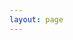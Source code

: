 ```yaml
---
layout: page
---
```


<script setup>
import { VPTeamPage, VPTeamPageTitle, VPTeamMembers } from 'vitepress/theme'

const ORG = {
    org: 'SUES-SEEE',
    orgLink: 'https://seee.sues.edu.cn/',
}
const QQ_SVG = '<svg role="img" viewBox="0 0 24 24" xmlns="http://www.w3.org/2000/svg"><title>QQ</title><path d="M21.395 15.035a40 40 0 0 0-.803-2.264l-1.079-2.695c.001-.032.014-.562.014-.836C19.526 4.632 17.351 0 12 0S4.474 4.632 4.474 9.241c0 .274.013.804.014.836l-1.08 2.695a39 39 0 0 0-.802 2.264c-1.021 3.283-.69 4.643-.438 4.673.54.065 2.103-2.472 2.103-2.472 0 1.469.756 3.387 2.394 4.771-.612.188-1.363.479-1.845.835-.434.32-.379.646-.301.778.343.578 5.883.369 7.482.189 1.6.18 7.14.389 7.483-.189.078-.132.132-.458-.301-.778-.483-.356-1.233-.646-1.846-.836 1.637-1.384 2.393-3.302 2.393-4.771 0 0 1.563 2.537 2.103 2.472.251-.03.581-1.39-.438-4.673"/></svg>'
const CSDN_SVG = '<svg role="img" viewBox="0 0 24 24" xmlns="http://www.w3.org/2000/svg"><title>CSDN</title><path d="M4.693 13.638c-.497.568-1.363.63-1.712.63-.648 0-1.144-.164-1.474-.488-.313-.307-.478-.76-.489-1.346-.025-1.358.744-2.762 2.074-2.762.635 0 1.124.455 1.311.644a.337.337 0 0 0 .282.099.38.38 0 0 0 .241-.159c.068-.087.135-.237.138-.401s-.057-.344-.243-.49a2.642 2.642 0 0 0-1.668-.591c-.819 0-1.627.376-2.218 1.033-.621.691-.953 1.63-.935 2.646.015.815.282 1.5.773 1.982.528.518 1.3.791 2.235.791 1.097 0 1.776-.325 2.154-.597a.584.584 0 0 0 .24-.456.702.702 0 0 0-.208-.497c-.23-.248-.448-.101-.503-.037ZM9.663 11.488a7.471 7.471 0 0 0-.698-.248c-.157-.048-.309-.091-.45-.131-.922-.26-1.027-.5-1.017-.68.022-.363.515-.853 1.352-.792.607.045 1.015.509 1.205.781.149.214.371.135.434.095a.602.602 0 0 0 .309-.514.626.626 0 0 0-.209-.488 2.654 2.654 0 0 0-3.347-.273c-.456.323-.744.772-.77 1.202-.064 1.061 1.015 1.366 1.803 1.588.214.061.429.127.667.202 1.14.357 1.173.717 1.092 1.267-.082.556-.696.834-1.685.761-1.029-.076-1.464-.61-1.612-.901-.05-.098-.205-.248-.413-.156-.514.229-.473.731-.26.993.339.416 1.15 1.035 2.667 1.035 1.734 0 2.255-.875 2.378-1.64.092-.572-.022-1.028-.348-1.396-.236-.267-.592-.495-1.101-.706ZM16.44 9.323c-.598-.431-1.393-.61-2.36-.532-.712.058-1.274.243-1.335.263l-.006.002a.437.437 0 0 0-.297.379l-.47 5.201a.337.337 0 0 0 .247.35l.072.02.066.018.086.021a7.914 7.914 0 0 0 1.64.183c.972 0 1.765-.23 2.36-.684.764-.583 1.141-1.5 1.118-2.725-.021-1.135-.398-1.974-1.121-2.495Zm-.662 4.461c-.836.639-2.09.562-2.677.481a.128.128 0 0 1-.109-.137l.397-4.248a.113.113 0 0 1 .086-.1c.999-.241 1.777-.168 2.312.218.189.137.348.331.471.568.176.339.277.765.286 1.234.017.916-.24 1.583-.765 1.984ZM23.967 10.41a1.92 1.92 0 0 0-.432-.919c-.399-.465-1.029-.689-1.848-.689-.734 0-1.372.228-1.947.799.007-.086.019-.159.018-.223s-.017-.116-.066-.163c-.048-.045-.077-.067-.127-.077-.05-.01-.122-.008-.256-.006a.587.587 0 0 0-.589.54s-.325 3.874-.428 5.165a.308.308 0 0 0 .073.228.36.36 0 0 0 .26.131h.387a.224.224 0 0 0 .226-.205l.273-2.929.014-.147a1.902 1.902 0 0 1 .082-.412c.014-.045.03-.092.047-.14.245-.694.803-1.72 1.971-1.694.84.018 1.449.455 1.385 1.114-.101 1.034-.266 3.1-.358 4.14-.019.209.182.273.252.273h.304a.442.442 0 0 0 .444-.404s.185-2.127.294-3.352l.048-.532a1.959 1.959 0 0 0-.026-.5Z"/></svg>'
const BAIDU_SVG = '<svg role="img" viewBox="0 0 24 24" xmlns="http://www.w3.org/2000/svg"><title>Baidu</title><path d="M9.154 0C7.71 0 6.54 1.658 6.54 3.707c0 2.051 1.171 3.71 2.615 3.71 1.446 0 2.614-1.659 2.614-3.71C11.768 1.658 10.6 0 9.154 0zm7.025.594C14.86.58 13.347 2.589 13.2 3.927c-.187 1.745.25 3.487 2.179 3.735 1.933.25 3.175-1.806 3.422-3.364.252-1.555-.995-3.364-2.362-3.674a1.218 1.218 0 0 0-.261-.03zM3.582 5.535a2.811 2.811 0 0 0-.156.008c-2.118.19-2.428 3.24-2.428 3.24-.287 1.41.686 4.425 3.297 3.864 2.617-.561 2.262-3.68 2.183-4.362-.125-1.018-1.292-2.773-2.896-2.75zm16.534 1.753c-2.308 0-2.617 2.119-2.617 3.616 0 1.43.121 3.425 2.988 3.362 2.867-.063 2.553-3.238 2.553-3.988 0-.745-.62-2.99-2.924-2.99zm-8.264 2.478c-1.424.014-2.708.925-3.323 1.947-1.118 1.868-2.863 3.05-3.112 3.363-.25.309-3.61 2.116-2.864 5.42.746 3.301 3.365 3.237 3.365 3.237s1.93.19 4.171-.31c2.24-.495 4.17.123 4.17.123s5.233 1.748 6.665-1.616c1.43-3.364-.808-5.109-.808-5.109s-2.99-2.306-4.736-4.798c-1.072-1.665-2.348-2.268-3.528-2.257zm-2.234 3.84l1.542.024v8.197H7.758c-1.47-.291-2.055-1.292-2.13-1.462-.072-.173-.488-.976-.268-2.343.635-2.049 2.447-2.196 2.447-2.196h1.81zm3.964 2.39v3.881c.096.413.612.488.612.488h1.614v-4.343h1.689v5.782h-3.915c-1.517-.39-1.59-1.465-1.59-1.465v-4.317zm-5.458 1.147c-.66.197-.978.708-1.05.928-.076.22-.247.78-.1 1.269.294 1.095 1.248 1.144 1.248 1.144h1.37v-3.34z"/></svg>'
const members = [
  {
    avatar: '/docs/team/avatar_zhh.jpg',
    name: '张恒华',
    title: '开发者',
    links: [
      { icon: 'github', link: 'https://github.com/zhh2001' },
      { icon: { svg: QQ_SVG }, link: 'mailto:1652709417@qq.com' },
      { icon: { svg: CSDN_SVG }, link: 'https://blog.csdn.net/qq_43133192?type=blog' }
    ],
    org: 'SUES-SEEE',
    orgLink: 'https://seee.sues.edu.cn/',
    desc: '电子信息专业硕士在读<br>全栈工程师',
  },

  {
    avatar: '/docs/team/avatar_wyh.jpg',
    name: '邬雨航',
    title: '开发者',
    links: [
      { icon: 'github', link: 'https://github.com/Wuyuhang11' },
      { icon: { svg: CSDN_SVG }, link: 'https://fairy-study.blog.csdn.net/?type=blog' }
    ],
    ...ORG,
    desc: '电子信息专业硕士在读<br>大模型狂热爱好者',
  },
  {
    avatar: '/docs/team/avatar_xyj.jpg',
    name: '熊玉洁',
    title: '导师',
    links: [],
    ...ORG,
    desc: '华东师范大学博士<br>上海工程技术大学副教授<br>硕士生导师',
  },
  {
    avatar: '/docs/team/avatar_cj.jpg',
    name: '陈珏',
    title: '导师',
    links: [],
    ...ORG,
    desc: '华东师范大学博士<br>上海工程技术大学讲师<br>硕士生导师',
  },
]
</script>

<VPTeamPage>
    <VPTeamPageTitle>
        <template #title>开发团队</template>
        <template #lead>上海工程技术大学 电子电气工程学院</template>
    </VPTeamPageTitle>
    <VPTeamMembers size="small" :members="members" />
</VPTeamPage>